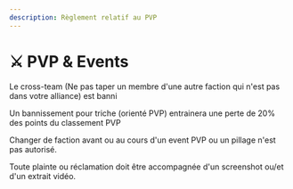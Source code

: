 ```yaml
---
description: Règlement relatif au PVP
---
```


# ⚔️ PVP & Events

Le cross-team (Ne pas taper un membre d'une autre faction qui n'est pas dans votre alliance) est banni

Un bannissement pour triche (orienté PVP) entrainera une perte de 20% des points du classement PVP

Changer de faction avant ou au cours d'un event PVP ou un pillage n'est pas autorisé.

Toute plainte ou réclamation doit être accompagnée d'un screenshot ou/et d'un extrait vidéo.
